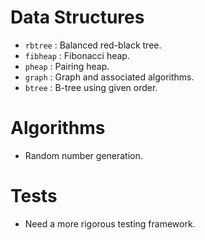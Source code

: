 # Data Structures

- `rbtree` : Balanced red-black tree.
- `fibheap` : Fibonacci heap.
- `pheap` : Pairing heap.
- `graph` : Graph and associated algorithms.
- `btree` : B-tree using given order.

# Algorithms

- Random number generation.

# Tests

- Need a more rigorous testing framework.
